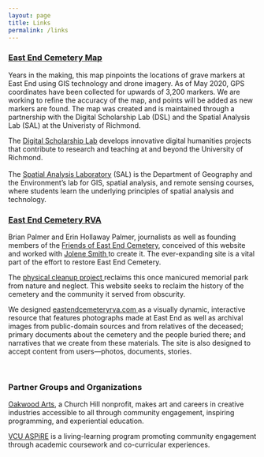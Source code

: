 ```yaml
---
layout: page
title: Links
permalink: /links
---
```

### [East End Cemetery Map](https://dsl.richmond.edu/eastend/#loc=18/37.53651812109586/-77.387872338295)

Years in the making, this map pinpoints the locations of grave markers at East End using GIS technology and drone imagery. As of May 2020, GPS coordinates have been collected for upwards of 3,200 markers. We are working to refine the accuracy of the map, and points will be added as new markers are found. The map was created and is maintained through a partnership with the Digital Scholarship Lab (DSL) and the Spatial Analysis Lab (SAL) at the Univeristy of Richmond.

The [Digital Scholarship Lab](https://dsl.richmond.edu/) develops innovative digital humanities projects that contribute to research and teaching at and beyond the University of Richmond.\
\
The [Spatial Analysis Laboratory](https://geography.richmond.edu/spatial-analysis-lab/) (SAL) is the Department of Geography and the Environment’s lab for GIS, spatial analysis, and remote sensing courses, where students learn the underlying principles of spatial analysis and technology.

### [East End Cemetery RVA](https://eastendcemeteryrva.com/)

Brian Palmer and Erin Hollaway Palmer, journalists as well as founding members of the [Friends of East End Cemetery](https://friendsofeastend.com/), conceived of this website and worked with [Jolene Smith ](https://jolenesmith.net/post/eecwp/)to create it. The ever-expanding site is a vital part of the effort to restore East End Cemetery.

The [physical cleanup project ](https://eastendcemetery.wordpress.com/)reclaims this once manicured memorial park from nature and neglect. This website seeks to reclaim the history of the cemetery and the community it served from obscurity.

We designed [eastendcemeteryrva.com ](http://eastendcemeteryrva.com/)as a visually dynamic, interactive resource that features photographs made at East End as well as archival images from public-domain sources and from relatives of the deceased; primary documents about the cemetery and the people buried there; and narratives that we create from these materials. The site is also designed to accept content from users—photos, documents, stories.

<br>




### Partner Groups and Organizations

[Oakwood Arts](https://oakwoodarts.org/), a Church Hill nonprofit, makes art and careers in creative industries accessible to all through community engagement, inspiring programming, and experiential education.

[VCU ASPiRE](https://aspire.vcu.edu/) is a living-learning program promoting community engagement through academic coursework and co-curricular experiences.